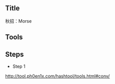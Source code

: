 ##  Title

秋招：Morse

##  Tools


##  Steps

- Step 1

http://tool.ph0en1x.com/hashtool/tools.html#conv/



